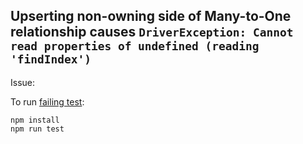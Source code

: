## Upserting non-owning side of Many-to-One relationship causes `DriverException: Cannot read properties of undefined (reading 'findIndex')`

Issue:

To run [failing test](src/upsert.test.ts):

```
npm install
npm run test
```
